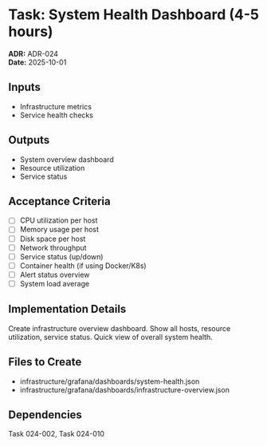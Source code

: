 # Task: System Health Dashboard (4-5 hours)
**ADR:** ADR-024  
**Date:** 2025-10-01

## Inputs
- Infrastructure metrics
- Service health checks

## Outputs
- System overview dashboard
- Resource utilization
- Service status

## Acceptance Criteria
- [ ] CPU utilization per host
- [ ] Memory usage per host
- [ ] Disk space per host
- [ ] Network throughput
- [ ] Service status (up/down)
- [ ] Container health (if using Docker/K8s)
- [ ] Alert status overview
- [ ] System load average

## Implementation Details
Create infrastructure overview dashboard. Show all hosts, resource utilization, service status. Quick view of overall system health.

## Files to Create
- infrastructure/grafana/dashboards/system-health.json
- infrastructure/grafana/dashboards/infrastructure-overview.json

## Dependencies
Task 024-002, Task 024-010